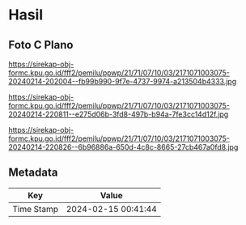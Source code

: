 # Hasil

## Foto C Plano

https://sirekap-obj-formc.kpu.go.id/fff2/pemilu/ppwp/21/71/07/10/03/2171071003075-20240214-202004--fb99b990-9f7e-4737-9974-a213504b4333.jpg

https://sirekap-obj-formc.kpu.go.id/fff2/pemilu/ppwp/21/71/07/10/03/2171071003075-20240214-220811--e275d06b-3fd8-497b-b94a-7fe3cc14d12f.jpg

https://sirekap-obj-formc.kpu.go.id/fff2/pemilu/ppwp/21/71/07/10/03/2171071003075-20240214-220826--6b96886a-650d-4c8c-8665-27cb467a0fd8.jpg


## Metadata

| Key        | Value               |
| ---------- | ------------------- |
| Time Stamp | 2024-02-15 00:41:44 |



